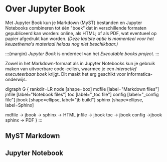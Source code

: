 # Over Jupyter Book

Met Jupyter Book kun je Markdown (MyST) bestanden en Jupyter Notebooks combineren tot één "boek" dat in verschillende formaten gepubliceerd kan worden: online, als HTML; of als PDF, wat eventueel op papier afgedrukt kan worden. *(Deze laatste optie is momenteel voor het keuzethema's materiaal helaas nog niet beschikbaar.)*

:::{margin}
*Jupyter Book* is onderdeel van het *Executable books project*.
:::

Zowel in het Markdown-formaat als in Jupyter Notebooks kun je gebruik maken van uitvoerbare code-cellen, waarmee je een *interactief executeerbaar boek* krijgt.
Dit maakt het erg geschikt voor informatica-onderwijs.

digraph G {
  rankdir=LR
  node [shape=box]
  mdfile [label="Markdown files"]
  jnfile [label="Notebook files"]
  toc [label="_toc file"]
  config [label="_config file"]
  jbook [shape=ellipse, label="jb build"]
  sphinx [shape=ellipse, label=Sphinx]
  
  mdfile -> jbook -> sphinx -> HTML
  jnfile -> jbook
  toc -> jbook
  config ->jbook
  sphinx -> PDF
}
:::

## MyST Markdown

## Jupyter Notebook


